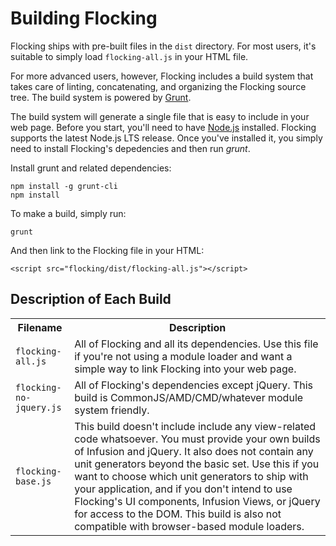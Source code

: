 # Building Flocking #

Flocking ships with pre-built files in the <code>dist</code> directory. For most users, it's suitable to simply load <code>flocking-all.js</code> in your HTML file.

For more advanced users, however, Flocking includes a build system that takes care of linting, concatenating, and organizing the Flocking source tree. The build system is powered by [Grunt](https://gruntjs.com).

The build system will generate a single file that is easy to include in your web page. Before you start, you'll need to have [Node.js](https://nodejs.org) installed. Flocking supports the latest Node.js LTS release. Once you've installed it, you simply need to install Flocking's depedencies and then run _grunt_.

Install grunt and related dependencies:

    npm install -g grunt-cli
    npm install

To make a build, simply run:

    grunt

And then link to the Flocking file in your HTML:

    <script src="flocking/dist/flocking-all.js"></script>

Description of Each Build
--------------------------

<table>
    <tr>
        <th>Filename</th>
        <th>Description</th>
    </tr>
        <tr>
            <td><code>flocking-all.js</code></td>
            <td>All of Flocking and all its dependencies. Use this file if you're not using a module loader and want a simple way to link Flocking into your web page.</code>
        </tr>
        <tr>
            <td><code>flocking-no-jquery.js</code></td>
            <td>All of Flocking's dependencies except jQuery. This build is CommonJS/AMD/CMD/whatever module system friendly.</code>
        </tr>
        <tr>
            <td><code>flocking-base.js</code></td>
            <td>This build doesn't include include any view-related code whatsoever.
            You must provide your own builds of Infusion and jQuery.
            It also does not contain any unit generators beyond the basic set. Use this if you want to choose which unit generators to ship with your application, and if you don't intend to use
            Flocking's UI components, Infusion Views, or jQuery for access to the DOM. This build is also not compatible with browser-based module loaders.</code>
        </tr>
</table>
